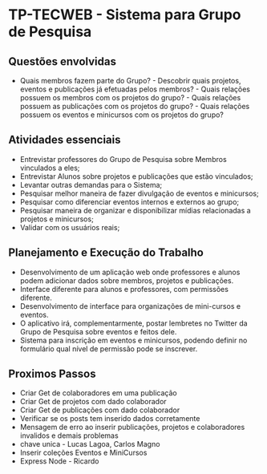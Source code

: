 # TP-TECWEB - Sistema para Grupo de Pesquisa

## Questões envolvidas

- Quais membros fazem parte do Grupo?
-​ Descobrir quais projetos, eventos e publicações já efetuadas pelos membros?
-​ Quais relações possuem os membros com os projetos do grupo?
-​ Quais relações possuem as publicações com os projetos do grupo?
-​ Quais relações possuem os eventos e minicursos com os projetos do grupo?

## Atividades essenciais

- Entrevistar professores do Grupo de Pesquisa sobre Membros vinculados a eles;
- Entrevistar Alunos sobre projetos e publicações que estão vinculados;
- Levantar outras demandas para o Sistema;
- Pesquisar melhor maneira de fazer divulgação de eventos e minicursos;
- Pesquisar como diferenciar eventos internos e externos ao grupo;
- Pesquisar maneira de organizar e disponibilizar mídias relacionadas a projetos e minicursos;
- Validar com os usuários reais;

## Planejamento e Execução do Trabalho

- Desenvolvimento de um aplicação web onde professores e alunos podem adicionar dados sobre membros, projetos e publicações.
- Interface diferente para alunos e professores, com permissões diferente.
- Desenvolvimento de interface para organizações de mini-cursos e eventos. 
- O aplicativo irá, complementarmente, postar lembretes no Twitter da Grupo de Pesquisa sobre eventos e feitos dele.
- Sistema para inscrição em eventos e minicursos, podendo definir no formulário qual nível de permissão pode se inscrever.

## Proximos Passos

- Criar Get de colaboradores em uma publicação
- Criar Get de projetos com dado colaborador
- Criar Get de publicações com dado colaborador
- Verificar se os posts tem inserido dados corretamente
- Mensagem de erro ao inserir publicações, projetos e colaboradores invalidos e demais problemas
- chave unica - Lucas Lagoa, Carlos Magno
- Inserir coleções Eventos e MiniCursos
- Express Node - Ricardo